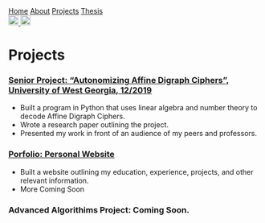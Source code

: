 <html lang="en"> 
<link href="main.css" rel="stylesheet">
<div class="topnav"> 
  <a href="https://tuckeryazdani.github.io/MyWebsite/">Home</a>
  <a href="about.html">About</a>
  <a class="active" href="projects.html">Projects</a>
  <a href="thesis.html">Thesis</a>
  </div>  
  <a href="https://www.linkedin.com/in/tuckeryazdani/" target="_blank"><img src="https://user-images.githubusercontent.com/84822334/148589136-9acd742f-e004-4d54-b1b4-181f8bc7dc98.png" class="social" width="20" height="20" title="LinkedIn">
  </a><a href="https://github.com/tuckeryazdani/" target="_blank"><img src="https://user-images.githubusercontent.com/84822334/148658020-ae86cfb7-f259-4503-93fc-156a168d2a9d.png" class="social" width="20" height="20" title="GitHub"></a>
<head>
<h1> Projects </h1>
</head>
<body>
  <link href="main.css" rel="stylesheet">
  <a href="./seniorproject2019word.html" ><h3> Senior Project: “Autonomizing Affine Digraph Ciphers”, University of West Georgia, 12/2019</h3></a>
  <ul> 
    <li>Built a program in Python that uses linear algebra and number theory to decode Affine Digraph Ciphers.</li>
    <li>Wrote a research paper outlining the project.</li>
    <li>Presented my work in front of an audience of my peers and professors.</li>
  </ul>
  <a href="https://tuckeryazdani.github.io/MyWebsite/" target="_blank"><h3> Porfolio: Personal Website </h3></a>
  <ul>
    <li> Built a website outlining my education, experience, projects, and other relevant information. </li>
    <li> More Coming Soon </li>
  </ul>
  <h3> Advanced Algorithims Project: Coming Soon. </h3>
</body>
</html>
